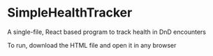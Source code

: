 # SimpleHealthTracker
A single-file, React based program to track health in DnD encounters

To run, download the HTML file and open it in any browser
